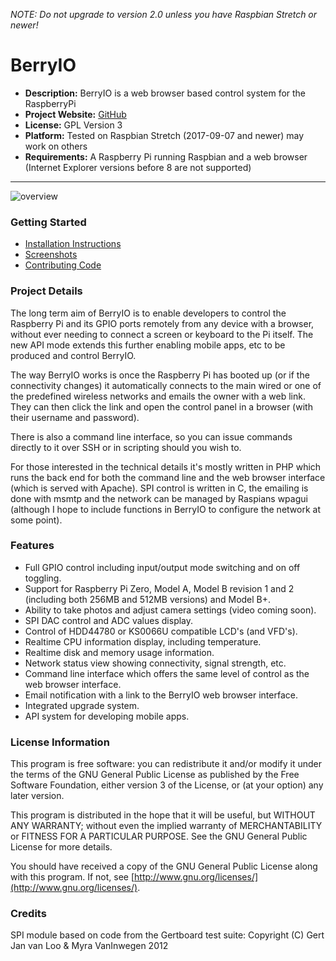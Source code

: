 *NOTE: Do not upgrade to version 2.0 unless you have Raspbian Stretch or newer!*

BerryIO
=======

- **Description:** BerryIO is a web browser based control system for the RaspberryPi
- **Project Website:** [GitHub](https://github.com/NeonHorizon/berryio)
- **License:** GPL Version 3
- **Platform:** Tested on Raspbian Stretch (2017-09-07 and newer) may work on others
- **Requirements:** A Raspberry Pi running Raspbian and a web browser (Internet Explorer versions before 8 are not supported)

---

![overview](http://frozenmist.co.uk/downloads/berryio/IMAGES/berryio.png)

### Getting Started

* [Installation Instructions](https://github.com/NeonHorizon/berryio/blob/master/INSTALL.README.txt)
* [Screenshots](https://plus.google.com/u/0/photos/109352235257103413028/albums/5786226385146681521)
* [Contributing Code](https://github.com/NeonHorizon/berryio/blob/master/CONTRIBUTING_CODE.README.txt)

### Project Details

The long term aim of BerryIO is to enable developers to control the Raspberry Pi and its GPIO ports remotely from any device with a browser, without ever needing to connect a screen or keyboard to the Pi itself. The new API mode extends this further enabling mobile apps, etc to be produced and control BerryIO.

The way BerryIO works is once the Raspberry Pi has booted up (or if the connectivity changes) it automatically connects to the main wired or one of the predefined wireless networks and emails the owner with a web link. They can then click the link and open the control panel in a browser (with their username and password).

There is also a command line interface, so you can issue commands directly to it over SSH or in scripting should you wish to.

For those interested in the technical details it's mostly written in PHP which runs the back end for both the command line and the web browser interface (which is served with Apache). SPI control is written in C, the emailing is done with msmtp and the network can be managed by Raspians wpagui (although I hope to include functions in BerryIO to configure the network at some point).

### Features
- Full GPIO control including input/output mode switching and on off toggling.
- Support for Raspberry Pi Zero, Model A, Model B revision 1 and 2 (including both 256MB and 512MB versions) and Model B+.
- Ability to take photos and adjust camera settings (video coming soon).
- SPI DAC control and ADC values display.
- Control of HDD44780 or KS0066U compatible LCD's (and VFD's).
- Realtime CPU information display, including temperature.
- Realtime disk and memory usage information.
- Network status view showing connectivity, signal strength, etc.
- Command line interface which offers the same level of control as the web browser interface.
- Email notification with a link to the BerryIO web browser interface.
- Integrated upgrade system.
- API system for developing mobile apps.

### License Information

This program is free software: you can redistribute it and/or modify it under the terms of the GNU General Public License as published by the Free Software Foundation, either version 3 of the License, or (at your option) any later version.

This program is distributed in the hope that it will be useful, but WITHOUT ANY WARRANTY; without even the implied warranty of MERCHANTABILITY or FITNESS FOR A PARTICULAR PURPOSE.  See the GNU General Public License for more details.

You should have received a copy of the GNU General Public License along with this program.  If not, see [http://www.gnu.org/licenses/](http://www.gnu.org/licenses/).

### Credits

SPI module based on code from the Gertboard test suite:
Copyright (C) Gert Jan van Loo & Myra VanInwegen 2012
